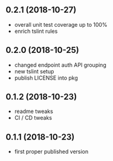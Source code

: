 <a name="0.2.1"></a>
## 0.2.1 (2018-10-27)

- overall unit test coverage up to 100%
- enrich tslint rules





<a name="0.2.0"></a>
## 0.2.0 (2018-10-25)

- changed endpoint auth API grouping
- new tslint setup
- publish LICENSE into pkg





<a name="0.1.2"></a>
## 0.1.2 (2018-10-23)

- readme tweaks
- CI / CD tweaks





<a name="0.1.1"></a>
## 0.1.1 (2018-10-23)

- first proper published version

